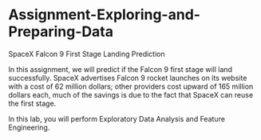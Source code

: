 # Assignment-Exploring-and-Preparing-Data
SpaceX Falcon 9 First Stage Landing Prediction

In this assignment, we will predict if the Falcon 9 first stage will land successfully. SpaceX advertises Falcon 9 rocket launches on its website with a cost of 62 million dollars; other providers cost upward of 165 million dollars each, much of the savings is due to the fact that SpaceX can reuse the first stage.

In this lab, you will perform Exploratory Data Analysis and Feature Engineering.
